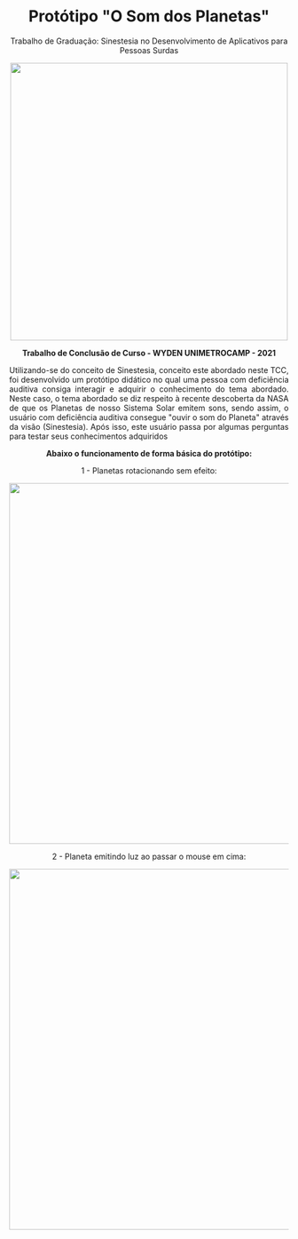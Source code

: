 <h1 align="center">Protótipo "O Som dos Planetas"</h1>
<p align="center">Trabalho de Graduação: Sinestesia no Desenvolvimento de Aplicativos para Pessoas Surdas</p>

<div align="center"> 

  <img src="https://user-images.githubusercontent.com/108685945/180600694-8d004c3b-7be5-478b-ac23-b9b902bf5f5c.jpg" width="500px"/>
  
  <p><strong>Trabalho de Conclusão de Curso - WYDEN UNIMETROCAMP - 2021</strong></p>
  
  <p align="justify">Utilizando-se do conceito de Sinestesia, conceito este abordado neste TCC, foi desenvolvido um protótipo didático no qual uma pessoa com deficiência auditiva consiga interagir e adquirir o conhecimento do tema abordado. Neste caso, o tema abordado se diz respeito à recente descoberta da NASA de que os Planetas de nosso Sistema Solar emitem sons, sendo assim, o usuário com deficiência auditiva consegue "ouvir o som do Planeta" através da visão (Sinestesia). Após isso, este usuário passa por algumas perguntas para testar seus conhecimentos adquiridos </p>
  
  <strong>Abaixo o funcionamento de forma básica do protótipo:</strong>
  <p>1 - Planetas rotacionando sem efeito:</p>
  
 <img src="https://user-images.githubusercontent.com/108685945/180600725-d767887d-a0dd-4a3a-84a0-b8c5b073126d.jpg" width="650px"/>
 
 <p>2 - Planeta emitindo luz ao passar o mouse em cima:</p>
 
 <img src="https://user-images.githubusercontent.com/108685945/180600743-668ba1b1-0887-4dd1-94bf-f58d63ca71ce.jpg" width="650px"/>
 
</div>
